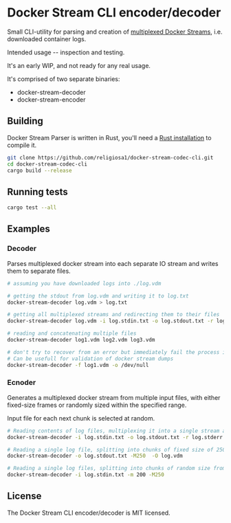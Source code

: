 # Docker Stream CLI encoder/decoder

Small CLI-utility for parsing and creation of
[multiplexed Docker Streams](https://docs.docker.com/engine/api/v1.43/#tag/Container/operation/ContainerAttach),
i.e. downloaded container logs. 

Intended usage -- inspection and testing.

It's an early WIP, and not ready for any real usage.

It's comprised of two separate binaries:
- docker-stream-decoder
- docker-stream-encoder

## Building

Docker Stream Parser is written in Rust, you'll need a 
[Rust installation](https://www.rust-lang.org/tools/install) to compile it. 

```sh
git clone https://github.com/religiosa1/docker-stream-codec-cli.git
cd docker-stream-codec-cli
cargo build --release
```

## Running tests

```sh
cargo test --all
```

## Examples

### Decoder 

Parses multiplexed docker stream into each separate IO stream and writes them to
separate files.

```sh
# assuming you have downloaded logs into ./log.vdm

# getting the stdout from log.vdm and writing it to log.txt
docker-stream-decoder log.vdm > log.txt

# getting all multiplexed streams and redirecting them to their files
docker-stream-decoder log.vdm -i log.stdin.txt -o log.stdout.txt -r log.stderr.txt

# reading and concatenating multiple files
docker-stream-decoder log1.vdm log2.vdm log3.vdm

# don't try to recover from an error but immediately fail the process instead
# Can be usefull for validation of docker stream dumps 
docker-stream-decoder -f log1.vdm -o /dev/null
```

### Ecnoder

Generates a multiplexed docker stream from multiple input files, with either
fixed-size frames or randomly sized within the specified range. 

Input file for each next chunk is selected at random.

```sh
# Reading contents of log files, multiplexing it into a single stream and redirecting to log.vdm
docker-stream-decoder -i log.stdin.txt -o log.stdout.txt -r log.stderr.txt > log.vdm 

# Reading a single log file, splitting into chunks of fixed size of 250 bytes and writing to log.vdm
docker-stream-decoder -o log.stdout.txt -M250  -O log.vdm 

# Reading a single log files, splitting into chunks of random size from 200 to 250 (inclusive) bytes
docker-stream-decoder -i log.stdin.txt -m 200 -M250

```

## License

The Docker Stream CLI encoder/decoder is MIT licensed.